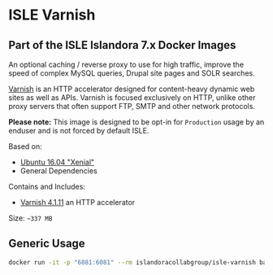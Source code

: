 # ISLE Varnish

## Part of the ISLE Islandora 7.x Docker Images
An optional caching / reverse proxy to use for high traffic, improve the speed of complex MySQL queries, Drupal site pages and SOLR searches.

[Varnish](https://varnish-cache.org/) is an HTTP accelerator designed for content-heavy dynamic web sites as well as APIs. Varnish is focused exclusively on HTTP, unlike other proxy servers that often support FTP, SMTP and other network protocols.

**Please note:** This image is designed to be opt-in for `Production` usage by an enduser and is not forced by default ISLE.

Based on:
* [Ubuntu 16.04 "Xenial"](https://hub.docker.com/_/ubuntu)
* General Dependencies

Contains and Includes:
* [Varnish 4.1.11](https://varnish-cache.org/releases/index.html) an HTTP accelerator

Size: `~337 MB`

## Generic Usage

```bash
docker run -it -p "6081:6081" --rm islandoracollabgroup/isle-varnish bash
```